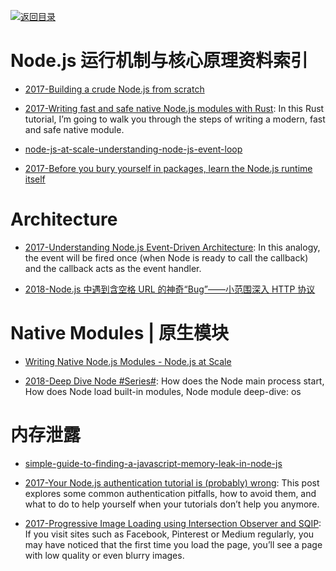 [![返回目录](https://user-images.githubusercontent.com/5803001/38079637-ff0abcf0-3371-11e8-9b76-ad651620afc7.jpg)](https://github.com/wx-chevalier/Awesome-Lists)

# Node.js 运行机制与核心原理资料索引

- [2017-Building a crude Node.js from scratch](https://blog.twobucks.co/building-a-crude-node-js-from-scratch/)

- [2017-Writing fast and safe native Node.js modules with Rust](https://parg.co/U5r): In this Rust tutorial, I’m going to walk you through the steps of writing a modern, fast and safe native module.

* [node-js-at-scale-understanding-node-js-event-loop](https://blog.risingstack.com/node-js-at-scale-understanding-node-js-event-loop/)

- [2017-Before you bury yourself in packages, learn the Node.js runtime itself](https://parg.co/b4I)

# Architecture

- [2017-Understanding Node.js Event-Driven Architecture](https://medium.freecodecamp.com/understanding-node-js-event-driven-architecture-223292fcbc2d): In this analogy, the event will be fired once (when Node is ready to call the callback) and the callback acts as the event handler.

- [2018-Node.js 中遇到含空格 URL 的神奇“Bug”——小范围深入 HTTP 协议](https://zhuanlan.zhihu.com/p/31966196)

# Native Modules | 原生模块

- [Writing Native Node.js Modules - Node.js at Scale](https://blog.risingstack.com/writing-native-node-js-modules/)

* [2018-Deep Dive Node #Series#](https://blog.safia.rocks/): How does the Node main process start, How does Node load built-in modules, Node module deep-dive: os

# 内存泄露

- [simple-guide-to-finding-a-javascript-memory-leak-in-node-js](http://www.alexkras.com/simple-guide-to-finding-a-javascript-memory-leak-in-node-js/)

- [2017-Your Node.js authentication tutorial is (probably) wrong](https://parg.co/b2o): This post explores some common authentication pitfalls, how to avoid them, and what to do to help yourself when your tutorials don’t help you anymore.

* [2017-Progressive Image Loading using Intersection Observer and SQIP](https://parg.co/U3y): If you visit sites such as Facebook, Pinterest or Medium regularly, you may have noticed that the first time you load the page, you’ll see a page with low quality or even blurry images.
